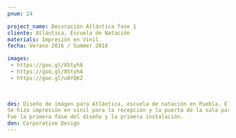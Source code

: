 ```yaml
---
pnum: 24

project_name: Decoración Atlántica fase 1
cliente: Atlántica, Escuela de Natación
materials: Impresión en Vinil
fecha: Verano 2016 / Summer 2016

images:
 - https://goo.gl/85tyhA
 - https://goo.gl/85tyhA
 - https://goo.gl/u8YQKZ
 
 

des: Diseño de imágen para Atlántica, escuela de natación en Puebla. El proyecto consiste en el diseño de imágen para la alberca y la decoración de la misma.
Se hizo impresión en vinil para la recepción y la puerta de la sala para profesores de la escuela. El diseño consiste en la abstracción de olas.
Fue la primera fase del diseño y la primera instalación.
den: Corporative Design 
---
```

